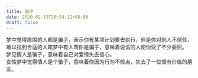 ```yaml
---
title: 骗子
date: 2020-02-15T20:54:12+08:00
draft: false
---
```


梦中觉得周围的人都是骗子，表示你有某项计划要去执行，但是你对别人不信任，难以找到合适的人眩梦中有人骂你是骗子，意味着说谎的人使你受了不少委屈。<br>
梦见情人是骗子，意味着自己对爱情失去信心。<br>
女性梦中觉得情人是个骗子，意味着你因为行为不检点，失去了一位很有价值的朋友。<br>
